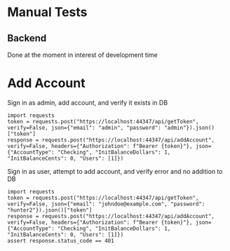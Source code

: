 # Manual Tests

## Backend
Done at the moment in interest of development time

# Add Account
Sign in as admin, add account, and verify it exists in DB
```
import requests
token = requests.post("https://localhost:44347/api/getToken", verify=False, json={"email": "admin", "password": "admin"}).json()["token"]
response = requests.post("https://localhost:44347/api/addAccount", verify=False, headers={"Authorization": f"Bearer {token}"}, json={"AccountType": "Checking", "InitBalanceDollars": 1, "InitBalanceCents": 0, "Users": [1]})
```

Sign in as user, attempt to add account, and verify error and no addition to DB
```
import requests
token = requests.post("https://localhost:44347/api/getToken", verify=False, json={"email": "johndoe@example.com", "password": "hunter2"}).json()["token"]
response = requests.post("https://localhost:44347/api/addAccount", verify=False, headers={"Authorization": f"Bearer {token}"}, json={"AccountType": "Checking", "InitBalanceDollars": 1, "InitBalanceCents": 0, "Users": [1]})
assert response.status_code == 401
```

